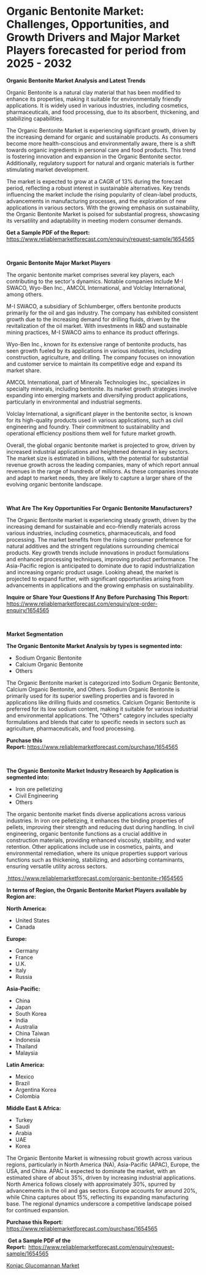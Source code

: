 <p><h1>Organic Bentonite Market: Challenges, Opportunities, and Growth Drivers and Major Market Players forecasted for period from 2025 - 2032</h1></p><p><strong>Organic Bentonite Market Analysis and Latest Trends</strong></p>
<p><p>Organic Bentonite is a natural clay material that has been modified to enhance its properties, making it suitable for environmentally friendly applications. It is widely used in various industries, including cosmetics, pharmaceuticals, and food processing, due to its absorbent, thickening, and stabilizing capabilities. </p><p>The Organic Bentonite Market is experiencing significant growth, driven by the increasing demand for organic and sustainable products. As consumers become more health-conscious and environmentally aware, there is a shift towards organic ingredients in personal care and food products. This trend is fostering innovation and expansion in the Organic Bentonite sector. Additionally, regulatory support for natural and organic materials is further stimulating market development.</p><p>The market is expected to grow at a CAGR of 13% during the forecast period, reflecting a robust interest in sustainable alternatives. Key trends influencing the market include the rising popularity of clean-label products, advancements in manufacturing processes, and the exploration of new applications in various sectors. With the growing emphasis on sustainability, the Organic Bentonite Market is poised for substantial progress, showcasing its versatility and adaptability in meeting modern consumer demands.</p></p>
<p><strong>Get a Sample PDF of the Report:&nbsp;</strong> <a href="https://www.reliablemarketforecast.com/enquiry/request-sample/1654565?utm_campaign=2224&utm_medium=2&utm_source=Github&utm_content=ia&utm_term=31012025&utm_id=organic-bentonite">https://www.reliablemarketforecast.com/enquiry/request-sample/1654565</a></p>
<p>&nbsp;</p>
<p><strong>Organic Bentonite Major Market Players</strong></p>
<p><p>The organic bentonite market comprises several key players, each contributing to the sector's dynamics. Notable companies include M-I SWACO, Wyo-Ben Inc., AMCOL International, and Volclay International, among others. </p><p>M-I SWACO, a subsidiary of Schlumberger, offers bentonite products primarily for the oil and gas industry. The company has exhibited consistent growth due to the increasing demand for drilling fluids, driven by the revitalization of the oil market. With investments in R&D and sustainable mining practices, M-I SWACO aims to enhance its product offerings.</p><p>Wyo-Ben Inc., known for its extensive range of bentonite products, has seen growth fueled by its applications in various industries, including construction, agriculture, and drilling. The company focuses on innovation and customer service to maintain its competitive edge and expand its market share.</p><p>AMCOL International, part of Minerals Technologies Inc., specializes in specialty minerals, including bentonite. Its market growth strategies involve expanding into emerging markets and diversifying product applications, particularly in environmental and industrial segments.</p><p>Volclay International, a significant player in the bentonite sector, is known for its high-quality products used in various applications, such as civil engineering and foundry. Their commitment to sustainability and operational efficiency positions them well for future market growth.</p><p>Overall, the global organic bentonite market is projected to grow, driven by increased industrial applications and heightened demand in key sectors. The market size is estimated in billions, with the potential for substantial revenue growth across the leading companies, many of which report annual revenues in the range of hundreds of millions. As these companies innovate and adapt to market needs, they are likely to capture a larger share of the evolving organic bentonite landscape.</p></p>
<p>&nbsp;</p>
<p><strong>What Are The Key Opportunities For Organic Bentonite Manufacturers?</strong></p>
<p><p>The Organic Bentonite market is experiencing steady growth, driven by the increasing demand for sustainable and eco-friendly materials across various industries, including cosmetics, pharmaceuticals, and food processing. The market benefits from the rising consumer preference for natural additives and the stringent regulations surrounding chemical products. Key growth trends include innovations in product formulations and enhanced processing techniques, improving product performance. The Asia-Pacific region is anticipated to dominate due to rapid industrialization and increasing organic product usage. Looking ahead, the market is projected to expand further, with significant opportunities arising from advancements in applications and the growing emphasis on sustainability.</p></p>
<p><strong>Inquire or Share Your Questions If Any Before Purchasing This Report:</strong> <a href="https://www.reliablemarketforecast.com/enquiry/pre-order-enquiry/1654565?utm_campaign=2224&utm_medium=2&utm_source=Github&utm_content=ia&utm_term=31012025&utm_id=organic-bentonite">https://www.reliablemarketforecast.com/enquiry/pre-order-enquiry/1654565</a></p>
<p>&nbsp;</p>
<p><strong>Market Segmentation</strong></p>
<p><strong>The Organic Bentonite Market Analysis by types is segmented into:</strong></p>
<p><ul><li>Sodium Organic Bentonite</li><li>Calcium Organic Bentonite</li><li>Others</li></ul></p>
<p><p>The Organic Bentonite market is categorized into Sodium Organic Bentonite, Calcium Organic Bentonite, and Others. Sodium Organic Bentonite is primarily used for its superior swelling properties and is favored in applications like drilling fluids and cosmetics. Calcium Organic Bentonite is preferred for its low sodium content, making it suitable for various industrial and environmental applications. The "Others" category includes specialty formulations and blends that cater to specific needs in sectors such as agriculture, pharmaceuticals, and food processing.</p></p>
<p><strong>Purchase this Report:&nbsp;</strong><a href="https://www.reliablemarketforecast.com/purchase/1654565?utm_campaign=2224&utm_medium=2&utm_source=Github&utm_content=ia&utm_term=31012025&utm_id=organic-bentonite">https://www.reliablemarketforecast.com/purchase/1654565</a></p>
<p>&nbsp;</p>
<p><strong>The Organic Bentonite Market Industry Research by Application is segmented into:</strong></p>
<p><ul><li>Iron ore pelletizing</li><li>Civil Engineering</li><li>Others</li></ul></p>
<p><p>The organic bentonite market finds diverse applications across various industries. In iron ore pelletizing, it enhances the binding properties of pellets, improving their strength and reducing dust during handling. In civil engineering, organic bentonite functions as a crucial additive in construction materials, providing enhanced viscosity, stability, and water retention. Other applications include use in cosmetics, paints, and environmental remediation, where its unique properties support various functions such as thickening, stabilizing, and adsorbing contaminants, ensuring versatile utility across sectors.</p></p>
<p><a href="https://www.reliablemarketforecast.com/organic-bentonite-r1654565?utm_campaign=2224&utm_medium=2&utm_source=Github&utm_content=ia&utm_term=31012025&utm_id=organic-bentonite">&nbsp;https://www.reliablemarketforecast.com/organic-bentonite-r1654565</a></p>
<p><strong>In terms of Region, the Organic Bentonite Market Players available by Region are:</strong></p>
<p>
    <p> <strong> North America: </strong>
        <ul>
            <li>United States</li>
            <li>Canada</li>
        </ul>
        </p> 
    <p> <strong> Europe: </strong>
        <ul>
            <li>Germany</li>
            <li>France</li>
            <li>U.K.</li>
            <li>Italy</li>
            <li>Russia</li>
        </ul>
        </p> 
    <p> <strong> Asia-Pacific: </strong>
        <ul>
            <li>China</li>
            <li>Japan</li>
            <li>South Korea</li>
            <li>India</li>
            <li>Australia</li>
            <li>China Taiwan</li>
            <li>Indonesia</li>
            <li>Thailand</li>
            <li>Malaysia</li>
        </ul>
        </p> 
    <p> <strong> Latin America: </strong>
        <ul>
            <li>Mexico</li>
            <li>Brazil</li>
            <li>Argentina Korea</li>
            <li>Colombia</li>
        </ul>
        </p> 
    <p> <strong> Middle East & Africa: </strong>
        <ul>
            <li>Turkey</li>
            <li>Saudi</li>
            <li>Arabia</li>
            <li>UAE</li>
            <li>Korea</li>
        </ul>
    </p>
    </p>
<p><p>The Organic Bentonite Market is witnessing robust growth across various regions, particularly in North America (NA), Asia-Pacific (APAC), Europe, the USA, and China. APAC is expected to dominate the market, with an estimated share of about 35%, driven by increasing industrial applications. North America follows closely with approximately 30%, spurred by advancements in the oil and gas sectors. Europe accounts for around 20%, while China captures about 15%, reflecting its expanding manufacturing base. The regional dynamics underscore a competitive landscape poised for continued expansion.</p></p>
<p><strong>Purchase this Report: </strong><a href="https://www.reliablemarketforecast.com/purchase/1654565?utm_campaign=2224&utm_medium=2&utm_source=Github&utm_content=ia&utm_term=31012025&utm_id=organic-bentonite">https://www.reliablemarketforecast.com/purchase/1654565</a></p>
<p>&nbsp;<strong>Get a Sample PDF of the Report:&nbsp;&nbsp;</strong><a href="https://www.reliablemarketforecast.com/enquiry/request-sample/1654565?utm_campaign=2224&utm_medium=2&utm_source=Github&utm_content=ia&utm_term=31012025&utm_id=organic-bentonite">https://www.reliablemarketforecast.com/enquiry/request-sample/1654565</a></p>
<p><strong></strong></p>
<p><p><a href="https://github.com/gerdabatiskzv9/Market-Research-Report-List-1/blob/main/konjac-glucomannan-market.md?utm_campaign=2224&utm_medium=2&utm_source=Github&utm_content=ia&utm_term=31012025&utm_id=organic-bentonite">Konjac Glucomannan Market</a></p></p>